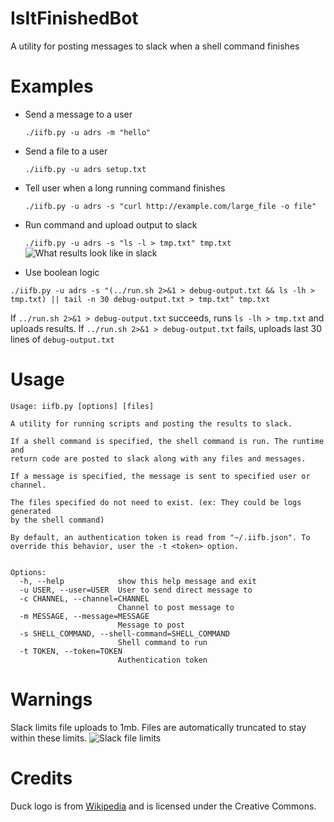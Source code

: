 # IsItFinishedBot
A utility for posting messages to slack when a shell command finishes

# Examples
- Send a message to a user

  ```./iifb.py -u adrs -m "hello"```
- Send a file to a user

  ```./iifb.py -u adrs setup.txt```
- Tell user when a long running command finishes

  ```./iifb.py -u adrs -s "curl http://example.com/large_file -o file"```

- Run command and upload output to slack

  ```./iifb.py -u adrs -s "ls -l > tmp.txt" tmp.txt```
  ![What results look like in slack](https://github.com/AdrS/IsItFinishedBot/blob/master/images/example.png)
  
 - Use boolean logic
  
  ```./iifb.py -u adrs -s "(../run.sh 2>&1 > debug-output.txt && ls -lh > tmp.txt) || tail -n 30 debug-output.txt > tmp.txt" tmp.txt```
  
  If `../run.sh 2>&1 > debug-output.txt` succeeds, runs `ls -lh > tmp.txt` and uploads results.
  If `../run.sh 2>&1 > debug-output.txt` fails, uploads last 30 lines of `debug-output.txt`

# Usage
```
Usage: iifb.py [options] [files]

A utility for running scripts and posting the results to slack.

If a shell command is specified, the shell command is run. The runtime and
return code are posted to slack along with any files and messages.

If a message is specified, the message is sent to specified user or channel.

The files specified do not need to exist. (ex: They could be logs generated
by the shell command)

By default, an authentication token is read from "~/.iifb.json". To
override this behavior, user the -t <token> option.


Options:
  -h, --help            show this help message and exit
  -u USER, --user=USER  User to send direct message to
  -c CHANNEL, --channel=CHANNEL
                        Channel to post message to
  -m MESSAGE, --message=MESSAGE
                        Message to post
  -s SHELL_COMMAND, --shell-command=SHELL_COMMAND
                        Shell command to run
  -t TOKEN, --token=TOKEN
                        Authentication token
```

# Warnings
Slack limits file uploads to 1mb. Files are automatically truncated to stay within these limits.
![Slack file limits](https://github.com/AdrS/IsItFinishedBot/blob/master/images/file_too_big.png)

# Credits
Duck logo is from [Wikipedia](https://commons.wikimedia.org/wiki/File:Creative-Tail-Animal-duck.svg) and is licensed under the Creative Commons.
